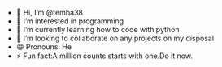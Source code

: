 - 👋 Hi, I’m @temba38
- 👀 I’m interested in programming
- 🌱 I’m currently learning how to code with python
- 💞️ I’m looking to collaborate on any projects on my disposal 
- 😄 Pronouns: He
- ⚡ Fun fact:A million counts starts with one.Do it now.

<!---
temba38/temba38 is a ✨ special ✨ repository because its `README.md` (this file) appears on your GitHub profile.
You can click the Preview link to take a look at your changes.
--->
